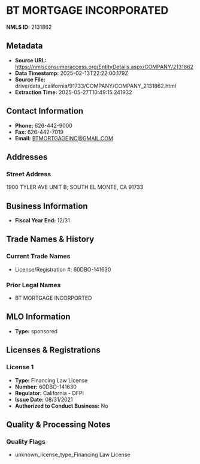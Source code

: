 # BT MORTGAGE INCORPORATED

**NMLS ID:** 2131862

## Metadata
- **Source URL:** https://nmlsconsumeraccess.org/EntityDetails.aspx/COMPANY/2131862
- **Data Timestamp:** 2025-02-13T22:22:00.179Z
- **Source File:** drive/data_/california/91733/COMPANY/COMPANY_2131862.html
- **Extraction Time:** 2025-05-27T10:49:15.241932

## Contact Information
- **Phone:** 626-442-9000
- **Fax:** 626-442-7019
- **Email:** BTMORTGAGEINC@GMAIL.COM

## Addresses
### Street Address
1900 TYLER AVE UNIT B; SOUTH EL MONTE, CA 91733

## Business Information
- **Fiscal Year End:** 12/31

## Trade Names & History
### Current Trade Names
- License/Registration #: 60DBO-141630

### Prior Legal Names
- BT MORTGAGE INCORPORTED

## MLO Information
- **Type:** sponsored

## Licenses & Registrations

### License 1
- **Type:** Financing Law License
- **Number:** 60DBO-141630
- **Regulator:** California - DFPI
- **Issue Date:** 08/31/2021
- **Authorized to Conduct Business:** No

## Quality & Processing Notes
### Quality Flags
- unknown_license_type_Financing Law License
